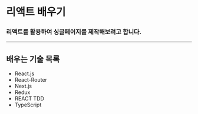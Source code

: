 # 리액트 배우기

### 리액트를 활용하여 싱글페이지를 제작해보려고 합니다. 
-------------

## 배우는 기술 목록

* React.js
* React-Router
* Next.js
* Redux
* REACT TDD
* TypeScript
